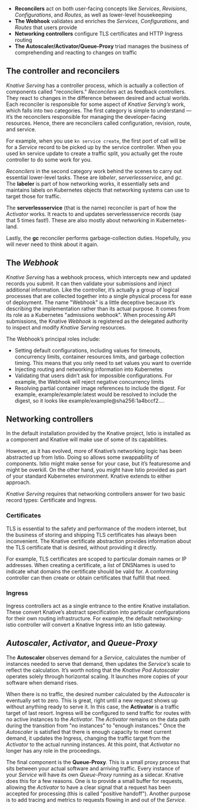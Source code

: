 - **Reconcilers** act on both user-facing concepts like *Services*, *Revisions*, *Configurations*, and *Routes*, as well as lower-level housekeeping
- **The Webhook** validates and enriches the *Services*, *Configurations*, and *Routes* that users provide
- **Networking controllers** configure TLS certificates and HTTP Ingress routing
- **The Autoscaler/Activator/Queue-Proxy** triad manages the business of comprehending and reacting to changes on traffic

## The controller and reconcilers
*Knative Serving* has a controller process, which is actually a collection of components called "reconcilers." *Reconcilers* act as feedback controllers. They react to changes in the difference between desired and actual worlds.
Each reconciler is responsible for some aspect of *Knative Serving’s* work, which falls into two categories. The first category is simple to understand — it’s the reconcilers responsible for managing the developer-facing resources. Hence, there are reconcilers called configuration, revision, route, and service.

For example, when you use `kn service create`, the first port of call will be for a *Service* record to be picked up by the service controller. When you used kn service update to create a traffic split, you actually get the route controller to do some work for you.

*Reconcilers* in the second category work behind the scenes to carry out essential lower-level tasks. These are *labeler*, *serverlessservice*, and *gc*. The **labeler** is part of how networking works, it essentially sets and maintains labels on Kubernetes objects that networking systems can use to target those for traffic.

The **serverlessservice** (that is the name) reconciler is part of how the *Activator* works. It reacts to and updates serverlessservice records (say that 5 times fast!). These are also mostly about networking in Kubernetes-land.

Lastly, the **gc** reconciler performs garbage-collection duties. Hopefully, you will never need to think about it again.

## The *Webhook*

*Knative Serving* has a webhook process, which intercepts new and updated records you submit. It can then validate your submissions and inject additional information. 
Like the controller, it’s actually a group of logical processes that are collected together into a single physical process for ease of deployment.
The name "Webhook" is a little deceptive because it’s describing the implementation rather than its actual purpose.
It comes from its role as a Kubernetes "admissions webhook". When processing API submissions, the Knative *Webhook* is registered as the delegated authority to inspect and modify *Knative Serving* resources. 

The Webhook’s principal roles include:
- Setting default configurations, including values for timeouts, concurrency limits, container resources limits, and garbage collection timing. This means that you only need to set values you want to override
- Injecting routing and networking information into Kubernetes
- Validating that users didn’t ask for impossible configurations. For example, the Webhook will reject negative concurrency limits
- Resolving partial container image references to include the digest. For example, example/example:latest would be resolved to include the digest, so it looks like example/example@sha256:1a4bccf2....

## Networking controllers

In the default installation provided by the Knative project, Istio is installed as a component and Knative will make use of some of its capabilities.

However, as it has evolved, more of Knative’s networking logic has been abstracted up from Istio. Doing so allows some swappability of components. Istio might make sense for your case, but it’s featuresome and might be overkill. On the other hand, you might have Istio provided as part of your standard Kubernetes environment. Knative extends to either approach.

*Knative Serving* requires that networking controllers answer for two basic record types: Certificate and Ingress.

### Certificates
TLS is essential to the safety and performance of the modern internet, but the business of storing and shipping TLS certificates has always been inconvenient. The Knative certificate abstraction provides information about the TLS certificate that is desired, without providing it directly.

For example, TLS certificates are scoped to particular domain names or IP addresses. When creating a certificate, a list of DNSNames is used to indicate what domains the certificate should be valid for. A conforming controller can then create or obtain certificates that fulfill that need.

### Ingress
Ingress controllers act as a single entrance to the entire Knative installation. These convert Knative’s abstract specification into particular configurations for their own routing infrastructure. For example, the default networking-istio controller will convert a Knative Ingress into an Istio gateway.

## *Autoscaler*, *Activator*, and *Queue-Proxy*
The **Autoscaler** observes demand for a *Service*, calculates the number of instances needed to serve that demand, then updates the *Service’s* scale to reflect the calculation. 
It’s worth noting that the *Knative Pod Autoscaler* operates solely through horizontal scaling. It launches more copies of your software when demand rises.

When there is no traffic, the desired number calculated by the *Autoscaler* is eventually set to zero. This is great, right until a new request shows up without anything ready to serve it. 
In this case, the **Activator** is a traffic target of last resort. Ingress will be configured to send traffic for routes with no active instances to the *Activator*.
The *Activator* remains on the data path during the transition from "no instances" to "enough instances." Once the *Autoscaler* is satisfied that there is enough capacity to meet current demand, it updates the Ingress, changing the traffic target from the *Activator* to the actual running instances. At this point, that *Activator* no longer has any role in the proceedings.

The final component is the **Queue-Proxy**. This is a small proxy process that sits between your actual software and arriving traffic. Every instance of your *Service* will have its own *Queue-Proxy* running as a sidecar. Knative does this for a few reasons. One is to provide a small buffer for requests, allowing the *Activator* to have a clear signal that a request has been accepted for processing (this is called "positive handoff"). Another purpose is to add tracing and metrics to requests flowing in and out of the *Service*.